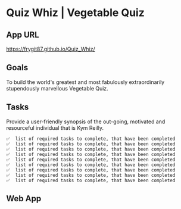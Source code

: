 # **Quiz Whiz | Vegetable Quiz**

## **App URL**

https://frygit87.github.io/Quiz_Whiz/

## **Goals**

To build the world's greatest and most fabulously extraordinarily stupendously marvellous Vegetable Quiz.

## **Tasks**

Provide a user-friendly synopsis of the out-going, motivated and resourceful individual that is Kym Reilly.

    ✅  list of required tasks to complete, that have been completed
    ✅  list of required tasks to complete, that have been completed
    ✅  list of required tasks to complete, that have been completed
    ✅  list of required tasks to complete, that have been completed
    ✅  list of required tasks to complete, that have been completed
    ✅  list of required tasks to complete, that have been completed
    ✅  list of required tasks to complete, that have been completed
    ✅  list of required tasks to complete, that have been completed
    ✅  list of required tasks to complete, that have been completed

## **Web App**

![]()
![]()
![]()
![]()
![]()
![]()
![]()
![]()
![]()
